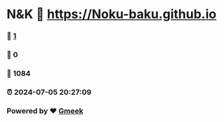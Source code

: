 # N&K :link: https://Noku-baku.github.io 
### :page_facing_up: [1](https://Noku-baku.github.io/tag.html) 
### :speech_balloon: 0 
### :hibiscus: 1084 
### :alarm_clock: 2024-07-05 20:27:09 
### Powered by :heart: [Gmeek](https://github.com/Meekdai/Gmeek)
